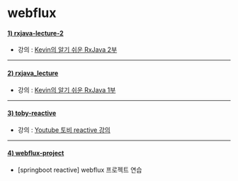 # webflux

#### [1) rxjava-lecture-2](https://github.com/seohaebada/2021to2022/tree/master/webflux/rxjava-lecture-2)
- 강의 : [Kevin의 알기 쉬운 RxJava 2부](https://www.inflearn.com/course/%EC%9E%90%EB%B0%94-%EB%A6%AC%EC%95%A1%ED%8B%B0%EB%B8%8C%ED%94%84%EB%A1%9C%EA%B7%B8%EB%9E%98%EB%B0%8D-2)

---

#### [2) rxjava_lecture](https://github.com/seohaebada/2021to2022/tree/master/webflux/rxjava_lecture)
- 강의 : [Kevin의 알기 쉬운 RxJava 1부](https://www.inflearn.com/course/%EC%9E%90%EB%B0%94-%EB%A6%AC%EC%95%A1%ED%8B%B0%EB%B8%8C%ED%94%84%EB%A1%9C%EA%B7%B8%EB%9E%98%EB%B0%8D-1)

---

#### [3) toby-reactive](https://github.com/seohaebada/2021to2022/tree/master/webflux/toby-reactive)
- 강의 : [Youtube 토비 reactive 강의](https://www.youtube.com/watch?v=8fenTR3KOJo&list=PLOLeoJ50I1kkqC4FuEztT__3xKSfR2fpw)

---

#### [4) webflux-project](https://github.com/seohaebada/2021to2022/tree/master/webflux/webflux-project)
- [springboot reactive] webflux 프로젝트 연습
